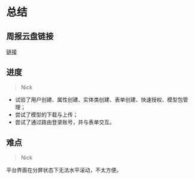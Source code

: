 # 总结
## 周报云盘链接
[链接](https://cloud.tsinghua.edu.cn/d/55c390b9538d48679617/)

## 进度
> Nick
+ 试验了用户创建、属性创建、实体类创建、表单创建、快速授权、模型包管理；
+ 尝试了模型的下载与上传；
+ 尝试了通过路由登录账号，并与表单交互。

## 难点
> Nick

平台界面在分屏状态下无法水平滚动，不太方便。
